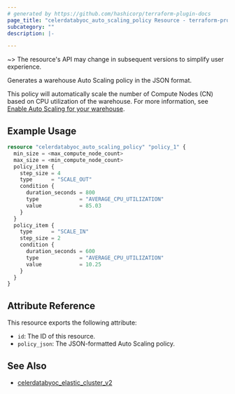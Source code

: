 ```yaml
---
# generated by https://github.com/hashicorp/terraform-plugin-docs
page_title: "celerdatabyoc_auto_scaling_policy Resource - terraform-provider-celerdatabyoc"
subcategory: ""
description: |-

---
```


~> The resource's API may change in subsequent versions to simplify user experience.

Generates a warehouse Auto Scaling policy in the JSON format.

This policy will automatically scale the number of Compute Nodes (CN) based on CPU utilization of the warehouse. For more information, 
see [Enable Auto Scaling for your warehouse](https://docs.celerdata.com/BYOC/docs/cluster_management/scale_cluster#auto-scaling).

## Example Usage

```terraform
resource "celerdatabyoc_auto_scaling_policy" "policy_1" {
  min_size = <max_compute_node_count>
  max_size = <min_compute_node_count>
  policy_item {
    step_size = 4
    type      = "SCALE_OUT"
    condition {
      duration_seconds = 800
      type             = "AVERAGE_CPU_UTILIZATION"
      value            = 85.03
    }
  }
  policy_item {
    type      = "SCALE_IN"
    step_size = 2
    condition {
      duration_seconds = 600
      type             = "AVERAGE_CPU_UTILIZATION"
      value            = 10.25
    }
  }
}
```

## Attribute Reference

This resource exports the following attribute:

- `id`: The ID of this resource.
- `policy_json`: The JSON-formatted Auto Scaling policy.

## See Also

- [celerdatabyoc_elastic_cluster_v2](../resources/elastic_cluster_v2.md)
